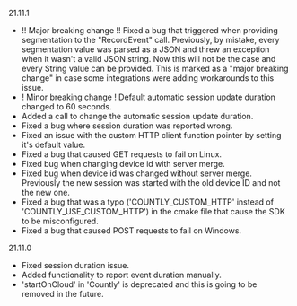 21.11.1
* !! Major breaking change !! Fixed a bug that triggered when providing segmentation to the "RecordEvent" call. Previously, by mistake, every segmentation value was parsed as a JSON and threw an exception when it wasn't a valid JSON string. Now this will not be the case and every String value can be provided. This is marked as a "major breaking change" in case some integrations were adding workarounds to this issue.
* ! Minor breaking change ! Default automatic session update duration changed to 60 seconds.
* Added a call to change the automatic session update duration.
* Fixed a bug where session duration was reported wrong.
* Fixed an issue with the custom HTTP client function pointer by setting it's default value.
* Fixed a bug that caused GET requests to fail on Linux.
* Fixed bug when changing device id with server merge.
* Fixed bug when device id was changed without server merge. Previously the new session was started with the old device ID and not the new one.
* Fixed a bug that was a typo ('COUNTLY_CUSTOM_HTTP' instead of 'COUNTLY_USE_CUSTOM_HTTP') in the cmake file that cause the SDK to be misconfigured. 
* Fixed a bug that caused POST requests to fail on Windows.

21.11.0
* Fixed session duration issue.
* Added functionality to report event duration manually.
* 'startOnCloud' in 'Countly' is deprecated and this is going to be removed in the future.
